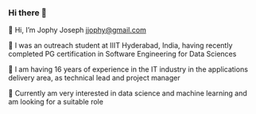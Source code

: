 ### Hi there 👋

👋 Hi, I’m Jophy Joseph jjophy@gmail.com

👀 I was an outreach student  at IIIT Hyderabad, India, having recently completed PG certification in Software Engineering for Data Sciences

🌱 I am having 16 years of experience in the IT industry in the applications delivery area, as technical lead and project manager

💞️ Currently am very interested in data science and machine learning and am looking for a suitable role

<!--
**jjophy/jjophy** is a ✨ _special_ ✨ repository because its `README.md` (this file) appears on your GitHub profile.

Here are some ideas to get you started:



- 🔭 I’m currently working on ...
- 🌱 I’m currently learning ...
- 👯 I’m looking to collaborate on ...
- 🤔 I’m looking for help with ...
- 💬 Ask me about ...
- 📫 How to reach me: ...
- 😄 Pronouns: ...
- ⚡ Fun fact: ...
-->

